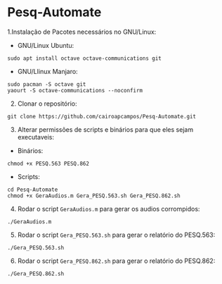 # Pesq-Automate

1.Instalação de Pacotes necessários no GNU/Linux:

* GNU/Linux Ubuntu:

`sudo apt install octave octave-communications git`

* GNU/LIinux Manjaro:

```
sudo pacman -S octave git
yaourt -S octave-communications --noconfirm
```
2. Clonar o repositório:

`git clone https://github.com/cairoapcampos/Pesq-Automate.git`

3. Alterar permissões de scripts e binários para que eles sejam executaveis:

* Binários:

`chmod +x PESQ.563 PESQ.862`

* Scripts:

```
cd Pesq-Automate
chmod +x GeraAudios.m Gera_PESQ.563.sh Gera_PESQ.862.sh
```

4. Rodar o script `GeraAudios.m` para gerar os audios corrompidos:

`./GeraAudios.m`

5. Rodar o script `Gera_PESQ.563.sh` para gerar o relatório do PESQ.563:

`./Gera_PESQ.563.sh`

6. Rodar o script `Gera_PESQ.862.sh` para gerar o relatório do PESQ.862:

`./Gera_PESQ.862.sh`
